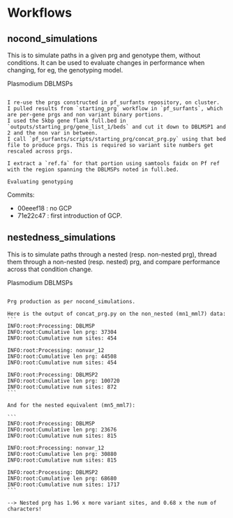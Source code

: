 Workflows
===========

nocond_simulations
-------------------

This is to simulate paths in a given prg and genotype them, without conditions.
It can be used to evaluate changes in performance when changing, for eg, the genotyping model.

Plasmodium DBLMSPs
```````````````````

I re-use the prgs constructed in pf_surfants repository, on cluster.
I pulled results from `starting_prg` workflow in `pf_surfants`, which are per-gene prgs and non variant binary portions.
I used the 5kbp gene flank full.bed in `outputs/starting_prg/gene_list_1/beds` and cut it down to DBLMSP1 and 2 and the non var in between.
I call `pf_surfants/scripts/starting_prg/concat_prg.py` using that bed file to produce prgs. This is required so variant site numbers get rescaled across prgs.

I extract a `ref.fa` for that portion using samtools faidx on Pf ref with the region spanning the DBLMSPs noted in full.bed.

Evaluating genotyping
``````````````````````

Commits:

* 00eeef18 : no GCP
* 71e22c47 : first introduction of GCP. 


nestedness_simulations
-----------------------

This is to simulate paths through a nested (resp. non-nested prg), thread them through a non-nested (resp. nested) prg,
and compare performance across that condition change.

Plasmodium DBLMSPs
```````````````````

Prg production as per nocond_simulations.

Here is the output of concat_prg.py on the non_nested (mn1_mml7) data:
```
INFO:root:Processing: DBLMSP
INFO:root:Cumulative len prg: 37304
INFO:root:Cumulative num sites: 454

INFO:root:Processing: nonvar_12
INFO:root:Cumulative len prg: 44508
INFO:root:Cumulative num sites: 454

INFO:root:Processing: DBLMSP2
INFO:root:Cumulative len prg: 100720
INFO:root:Cumulative num sites: 872
```

And for the nested equivalent (mn5_mml7):

```
INFO:root:Processing: DBLMSP
INFO:root:Cumulative len prg: 23676
INFO:root:Cumulative num sites: 815

INFO:root:Processing: nonvar_12
INFO:root:Cumulative len prg: 30880
INFO:root:Cumulative num sites: 815

INFO:root:Processing: DBLMSP2
INFO:root:Cumulative len prg: 68680
INFO:root:Cumulative num sites: 1717
```

--> Nested prg has 1.96 x more variant sites, and 0.68 x the num of characters!


